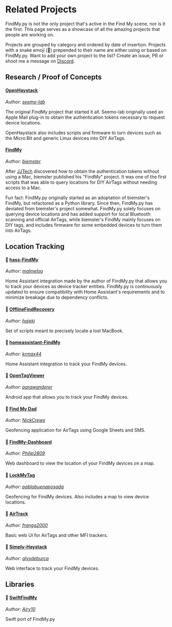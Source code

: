 # Related Projects

FindMy.py is not the only project that's active in the Find My scene, nor is it the first.
This page serves as a showcase of all the amazing projects that people are working on.

Projects are grouped by category and ordered by date of insertion.
Projects with a snake emoji (🐍) prepended to their name are either using or based on FindMy.py.
Want to add your own project to the list?
Create an issue, PR or shoot me a message on [Discord](https://discord.gg/EF6UCG2TF6).

## Research / Proof of Concepts

#### [OpenHaystack](https://github.com/seemoo-lab/openhaystack/)

_Author: [seemo-lab](https://github.com/seemo-lab)_

The original FindMy project that started it all. Seemo-lab originally used an Apple Mail plug-in to
obtain the authentication tokens necessary to request device locations.

OpenHaystack also includes scripts and firmware to turn devices such as the Micro:Bit and
generic Linux devices into DIY AirTags.

#### [FindMy](https://github.com/beimster/FindMy/)

_Author: [biemster](https://github.com/biemster)_

After [JJTech](https://github.com/JJTech0130/) discovered how to obtain the authentication tokens
without using a Mac, biemster published his "FindMy" project. It was one of the first scripts that was
able to query locations for DIY AirTags without needing access to a Mac.

Fun fact: FindMy.py originally started as an adoptation of biemster's FindMy, but refactored as a Python library.
Since then, FindMy.py has deviated from biemster's project somewhat. FindMy.py solely focuses on querying device locations
and has added support for local Bluetooth scanning and official AirTags, while biemster's FindMy mainly focuses on
DIY tags, and includes firmware for some embedded devices to turn them into AirTags.

## Location Tracking

#### 🐍 [hass-FindMy](https://github.com/malmeloo/hass-FindMy)

_Author: [malmeloo](https://github.com/malmeloo/)_

Home Assistant integration made by the author of FindMy.py that allows you to track your devices as device tracker entities.
FindMy.py is continuously updated to ensure compatibility with Home Assistant's requirements and to minimize breakage
due to dependency conflicts.

#### 🐍 [OfflineFindRecovery](https://github.com/hajekj/OfflineFindRecovery)

_Author: [hajekj](https://github.com/hajekj/)_

Set of scripts meant to precisely locate a lost MacBook.

#### 🐍 [homeassistant-FindMy](https://github.com/krmax44/homeassistant-findmy)

_Author: [krmax44](https://github.com/krmax44/)_

Home Assistant integration to track your FindMy devices.

#### 🐍 [OpenTagViewer](https://github.com/parawanderer/OpenTagViewer)

_Author: [parawanderer](https://github.com/parawanderer/)_

Android app that allows you to track your FindMy devices.

#### 🐍 [Find My Dad](https://github.com/NickCrews/findmydad)

_Author: [NickCrews](https://github.com/NickCrews/)_

Geofencing application for AirTags using Google Sheets and SMS.

#### 🐍 [FindMy-Dashboard](https://github.com/Philip2809/FindMy-Dashboard)

_Author: [Philip2809](https://github.com/Philip2809/)_

Web dashboard to view the location of your FindMy devices on a map.

#### 🐍 [LockMyTag](https://github.com/pablobuenaposada/LockMyTag)

_Author: [pablobuenaposada](https://github.com/pablobuenaposada/)_

Geofencing for FindMy devices. Also includes a map to view device locations.

#### 🐍 [AirTrack](https://gitlab.com/franga2000/airtrack)

_Author: [franga2000](https://github.com/pablobuenaposada/)_

Basic web UI for AirTags and other MFI trackers.

#### 🐍 [Simply-Haystack](https://github.com/alyxdeburca/simply-haystack/)

_Author: [alyxdeburca](https://github.com/alyxdeburca/)_

Web interface to track your FindMy devices.

## Libraries

#### 🐍 [SwiftFindMy](https://github.com/airy10/SwiftFindMy)

_Author: [Airy10](https://github.com/airy10/)_

Swift port of FindMy.py
